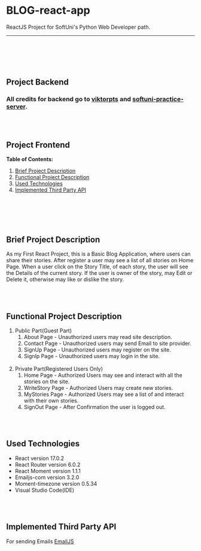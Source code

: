 # BLOG-react-app

ReactJS Project for SoftUni's Python Web Developer path.

---
<br></br>
<br></br>
## Project Backend
### All credits for backend go to [viktorpts](https://github.com/viktorpts) and [softuni-practice-server](https://github.com/softuni-practice-server/softuni-practice-server).
<br></br>
## Project Frontend

**Table of Contents:**

1. [Brief Project Description](#brief-project-description)
1. [Functional Project Description](#functional-project-description)
1. [Used Technologies](#used-technologies)
1. [Implemented Third Party API](#implemented-third-party-api)

<br></br>
<br></br>

## Brief Project Description

 As my First React Project, this is a Basic Blog Application, where users can share their stories. After register a user may see a list of all stories on Home Page. When a user click on the Story Title, of each story, the user will see the Details of the current story. If the user is owner of the story, may Edit or Delete it, otherwise may like or dislike the story. 

 <br></br>

## Functional Project Description
1. Public Part(Guest Part)
    1. About Page - Unauthorized users may read site description.
    1. Contact Page - Unauthorized users may send Email to site provider.
    1. SignUp Page - Unauthorized users may register on the site.
    1. SignIp Page - Unauthorized users may login in the site. 
<br></br>
2. Private Part(Registered Users Only)
    1. Home Page - Authorized Users may see and interact with all the stories on the site.
    1. WriteStory Page - Authorized Users may create new stories.
    1. MyStories Page - Authorized Users may see a list of and interact with their own stories.
    1. SignOut Page - After Confirmation the user is logged out.

<br></br>

## Used Technologies 
- React version 17.0.2
- React Router version 6.0.2
- React Moment version 1.1.1
- Emailjs-com version 3.2.0
- Moment-timezone version 0.5.34
- Visual Studio Code(IDE)

<br></br>

## Implemented Third Party API
For sending Emails [EmailJS](https://www.emailjs.com/)
